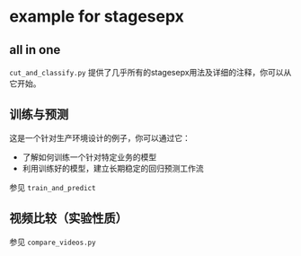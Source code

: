 # example for stagesepx

## all in one

`cut_and_classify.py` 提供了几乎所有的stagesepx用法及详细的注释，你可以从它开始。

## 训练与预测

这是一个针对生产环境设计的例子，你可以通过它：

- 了解如何训练一个针对特定业务的模型
- 利用训练好的模型，建立长期稳定的回归预测工作流

参见 `train_and_predict`

## 视频比较（实验性质）

参见 `compare_videos.py`
